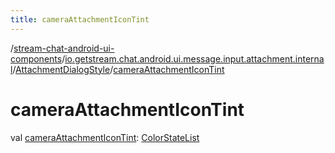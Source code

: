 ```yaml
---
title: cameraAttachmentIconTint
---
```

/[stream-chat-android-ui-components](../../index.md)/[io.getstream.chat.android.ui.message.input.attachment.internal](../index.md)/[AttachmentDialogStyle](index.md)/[cameraAttachmentIconTint](cameraAttachmentIconTint.md)  
  
  
  
# cameraAttachmentIconTint  
val [cameraAttachmentIconTint](cameraAttachmentIconTint.md): [ColorStateList](https://developer.android.com/reference/kotlin/android/content/res/ColorStateList.html)
